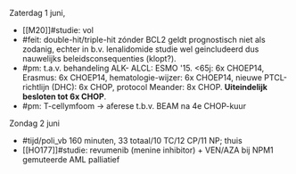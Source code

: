 
Zaterdag 1 juni,
- [[M20]]#studie: vol
- #feit: double-hit/triple-hit zónder BCL2 geldt prognostisch niet als zodanig, echter in b.v. lenalidomide studie wel geincludeerd dus nauwelijks beleidsconsequenties (klopt?).
- #pm: t.a.v. behandeling ALK- ALCL: ESMO '15. <65j: 6x CHOEP14, Erasmus: 6x CHOEP14, hematologie-wijzer: 6x CHOEP14, nieuwe PTCL-richtlijn (DHC): 6x CHOP, protocol Meander: 8x CHOP. **Uiteindelijk besloten tot 6x CHOP**.
- #pm: T-cellymfoom → aferese t.b.v. BEAM na 4e CHOP-kuur

Zondag 2 juni
- #tijd/poli_vb 160 minuten, 33 totaal/10 TC/12 CP/11 NP; thuis
- [[HO177]]#studie: revumenib (menine inhibitor) + VEN/AZA bij NPM1 gemuteerde AML palliatief